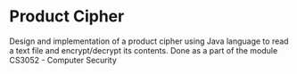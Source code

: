# Product Cipher

Design and implementation of a product cipher using Java language to read a text file and encrypt/decrypt its contents.
Done as a part of the module CS3052 - Computer Security
